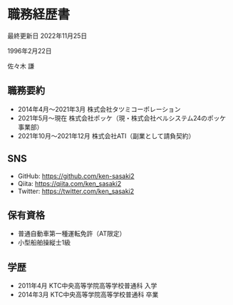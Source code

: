 # 職務経歴書
最終更新日 2022年11月25日

1996年2月22日

佐々木 謙


## 職務要約
- 2014年4月〜2021年3月 株式会社タツミコーポレーション
- 2021年5月〜現在 株式会社ポッケ（現・株式会社ベルシステム24のポッケ事業部）
- 2021年10月〜2021年12月 株式会社ATI（副業として請負契約）

## SNS
- GitHub: https://github.com/ken-sasaki2
- Qiita: https://qiita.com/ken_sasaki2
- Twitter: https://twitter.com/ken_sasaki2


## 保有資格
- 普通自動車第一種運転免許（AT限定）
- 小型船舶操縦士1級


## 学歴
- 2011年4月 KTC中央高等学院高等学校普通科 入学
- 2014年3月 KTC中央高等学院高等学校普通科 卒業
